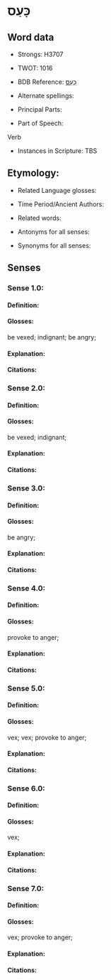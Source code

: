 # כָּעַס

<!-- Status: S2="NeedsEdits" -->
<!-- Lexica used for edits:   -->

## Word data

* Strongs: H3707

* TWOT: 1016

* BDB Reference: [כָּעַס](rc://en/bdb/dict/k.cn.aa)

* Alternate spellings:

* Principal Parts:

* Part of Speech:

Verb

* Instances in Scripture: TBS

## Etymology:

* Related Language glosses:

* Time Period/Ancient Authors:

* Related words:

* Antonyms for all senses:

* Synonyms for all senses:

## Senses

### Sense 1.0:

#### Definition:

#### Glosses:

be vexed; indignant; be angry; 

#### Explanation:

#### Citations:



### Sense 2.0:

#### Definition:

#### Glosses:

be vexed; indignant; 

#### Explanation:

#### Citations:



### Sense 3.0:

#### Definition:

#### Glosses:

be angry; 

#### Explanation:

#### Citations:



### Sense 4.0:

#### Definition:

#### Glosses:

provoke to anger; 

#### Explanation:

#### Citations:



### Sense 5.0:

#### Definition:

#### Glosses:

vex; vex; provoke to anger; 

#### Explanation:

#### Citations:



### Sense 6.0:

#### Definition:

#### Glosses:

vex; 

#### Explanation:

#### Citations:



### Sense 7.0:

#### Definition:

#### Glosses:

vex; provoke to anger; 

#### Explanation:

#### Citations:



